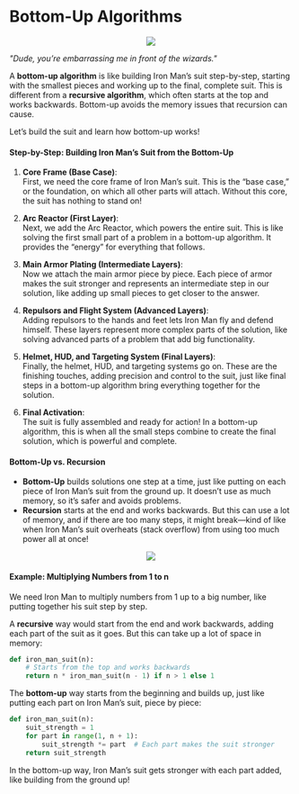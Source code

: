 # Bottom-Up Algorithms

<p align="center">
<img src="https://media1.tenor.com/m/csZyghLT3OMAAAAd/db-cooper-iron-man.gif">
</p>

_"Dude, you’re embarrassing me in front of the wizards."_

A **bottom-up algorithm** is like building Iron Man’s suit step-by-step, starting with the smallest pieces and working up to the final, complete suit. This is different from a **recursive algorithm**, which often starts at the top and works backwards. Bottom-up avoids the memory issues that recursion can cause.

Let’s build the suit and learn how bottom-up works!

#### Step-by-Step: Building Iron Man’s Suit from the Bottom-Up

1. **Core Frame (Base Case)**:  
   First, we need the core frame of Iron Man’s suit. This is the “base case,” or the foundation, on which all other parts will attach. Without this core, the suit has nothing to stand on!

2. **Arc Reactor (First Layer)**:  
   Next, we add the Arc Reactor, which powers the entire suit. This is like solving the first small part of a problem in a bottom-up algorithm. It provides the “energy” for everything that follows.

3. **Main Armor Plating (Intermediate Layers)**:  
   Now we attach the main armor piece by piece. Each piece of armor makes the suit stronger and represents an intermediate step in our solution, like adding up small pieces to get closer to the answer.

4. **Repulsors and Flight System (Advanced Layers)**:  
   Adding repulsors to the hands and feet lets Iron Man fly and defend himself. These layers represent more complex parts of the solution, like solving advanced parts of a problem that add big functionality.

5. **Helmet, HUD, and Targeting System (Final Layers)**:  
   Finally, the helmet, HUD, and targeting systems go on. These are the finishing touches, adding precision and control to the suit, just like final steps in a bottom-up algorithm bring everything together for the solution.

6. **Final Activation**:  
   The suit is fully assembled and ready for action! In a bottom-up algorithm, this is when all the small steps combine to create the final solution, which is powerful and complete.

#### Bottom-Up vs. Recursion

- **Bottom-Up** builds solutions one step at a time, just like putting on each piece of Iron Man’s suit from the ground up. It doesn’t use as much memory, so it’s safer and avoids problems.
- **Recursion** starts at the end and works backwards. But this can use a lot of memory, and if there are too many steps, it might break—kind of like when Iron Man’s suit overheats (stack overflow) from using too much power all at once!

<p align="center">
<img src="https://media1.tenor.com/m/cYvFDHgLqDwAAAAd/iron-man-iron-man2.gif">
</p>

#### Example: Multiplying Numbers from 1 to n

We need Iron Man to multiply numbers from 1 up to a big number, like putting together his suit step by step.

A **recursive** way would start from the end and work backwards, adding each part of the suit as it goes. But this can take up a lot of space in memory:

```python
def iron_man_suit(n):
    # Starts from the top and works backwards
    return n * iron_man_suit(n - 1) if n > 1 else 1
```

The **bottom-up** way starts from the beginning and builds up, just like putting each part on Iron Man’s suit, piece by piece:

```python
def iron_man_suit(n):
    suit_strength = 1
    for part in range(1, n + 1):
        suit_strength *= part  # Each part makes the suit stronger
    return suit_strength
```

In the bottom-up way, Iron Man’s suit gets stronger with each part added, like building from the ground up!

